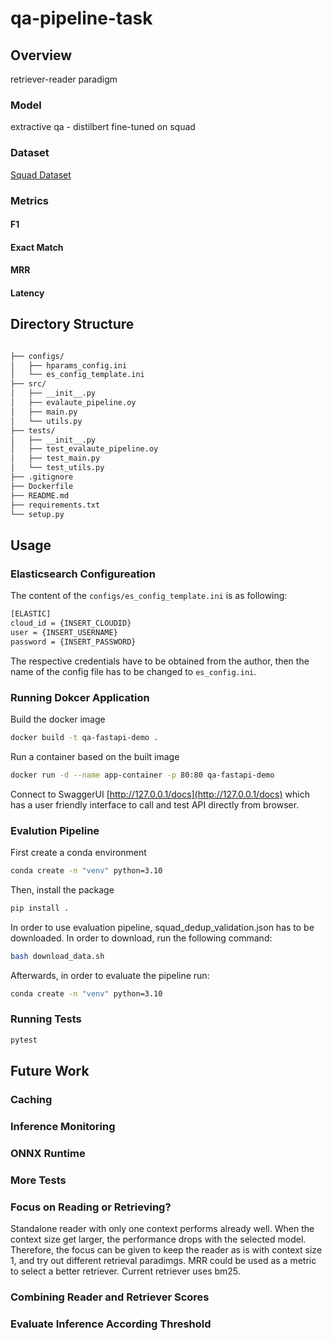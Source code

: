 # qa-pipeline-task
## Overview
retriever-reader paradigm
### Model
extractive qa - distilbert fine-tuned on squad
### Dataset
 [Squad Dataset](https://huggingface.co/datasets/squad) 
### Metrics
#### F1
#### Exact Match
#### MRR
#### Latency

## Directory Structure
```bash

├── configs/
│   ├── hparams_config.ini
│   └── es_config_template.ini
├── src/
│   ├── __init__.py
│   ├── evalaute_pipeline.oy
│   ├── main.py
│   └── utils.py
├── tests/
│   ├── __init__.py
│   ├── test_evalaute_pipeline.oy
│   ├── test_main.py
│   └── test_utils.py
├── .gitignore
├── Dockerfile
├── README.md
├── requirements.txt
└── setup.py
```

## Usage
### Elasticsearch Configureation
The content of the `configs/es_config_template.ini` is as following:
```bash
[ELASTIC]
cloud_id = {INSERT_CLOUDID}
user = {INSERT_USERNAME}
password = {INSERT_PASSWORD}
```
The respective credentials have to be obtained from the author, then the name of the config file has to be changed to `es_config.ini`.
### Running Dokcer Application
Build the docker image
```bash
docker build -t qa-fastapi-demo .
```
Run a container based on the built image
```bash
docker run -d --name app-container -p 80:80 qa-fastapi-demo
```
Connect to SwaggerUI [http://127.0.0.1/docs](http://127.0.0.1/docs) which has a user friendly interface to call and test API directly from browser.

### Evalution Pipeline
First create a conda environment
```bash
conda create -n "venv" python=3.10
```
Then, install the package
```bash
pip install .
```
In order to use evaluation pipeline, squad_dedup_validation.json has to be downloaded. In order to download, run the following command:
```bash
bash download_data.sh
```
Afterwards, in order to evaluate the pipeline run:
```bash
conda create -n "venv" python=3.10
```


### Running Tests
```bash
pytest
```
## Future Work
### Caching
### Inference Monitoring
### ONNX Runtime
### More Tests
### Focus on Reading or Retrieving?
Standalone reader with only one context performs already well.
When the context size get larger, the performance drops with the selected model. Therefore, the focus can be given to keep the reader as is with context size 1, and try out different retrieval paradimgs. MRR could be used as a metric to select a better retriever. Current retriever uses bm25.
### Combining Reader and Retriever Scores
### Evaluate Inference According Threshold



